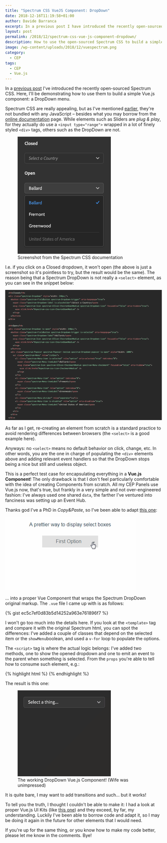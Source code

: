 ```yaml
---
title: "Spectrum CSS VueJS Component: DropDown"
date: 2018-12-16T11:19:58+01:00
author: Davide Barranca
excerpt: In a previous post I have introduced the recently open-sourced Spectrum CSS. Here, I'll be demonstrating how to use them to build a simple VueJS DropDown component
layout: post
permalink: /2018/12/spectrum-css-vue-js-component-dropdown/
description: How to use the open-sourced Spectrum CSS to build a simple VueJS DropDown component
image: /wp-content/uploads/2018/12/vuespectrum.png
category:
  - CEP
tags:
  - CEP
  - Vue.js
---
```


In a [previous post](/2018/11/adobe-spectrum-css-open-sourced/) I've introduced the recently open-sourced Spectrum CSS. Here, I'll be demonstrating how to use them to build a simple Vue.js component: a DropDown menu.

Spectrum CSS are really appealing, but as I've mentioned [earlier](/2018/11/adobe-spectrum-css-open-sourced/), they're not bundled with any JavaScript – besides what you may borrow from the [online documentation](http://opensource.adobe.com/spectrum-css) page. While elements such as Sliders are _plug & play_, for they actually do use a `<input type="range">` wrapped in a lot of finely styled `<div>` tags, others such as the DropDown are not.

<figure>
	<img width="300" src="/wp-content/uploads/2018/12/dropdown.gif" />
	<figcaption>Screenshot from the Spectrum CSS documentation</figcaption>
</figure>

I.e. if you click on a Closed dropdown, it won't open (the above is just a screenshot so it's pointless to try, but the result would be the same). The reason being that a Spectrum DropDown is not really a `<select>` element, as you can see in the snippet below:

![The Spectrum code that renders a DropDown](/wp-content/uploads/2018/12/code.png)

As far as I get, re-creating an element from scratch is a standard practice to avoid rendering differences between browsers (the `<select>` is a good example here).

Anyways: no `<select>` means no default behavior on click, change, etc. In other words, you are the one in charge of populating the `<div>` elements above and adding relevant event handlers so that the DropDown stops being a nice but still and useless object.

This is a perfect test case for encapsulating everything in a **Vue.js Component**! The only drawback is that I don't feel particularly comfortable with the idea of creating Components from scratch. All my CEP Panels use Vue.js now, that's true, but frankly in a very simple and not over-engineered fashion: I've always used one shared `data`, the farther I've ventured into fanciness was setting up an Event Hub.

Thanks god I've a PhD in _Copy&Paste_, so I've been able to adapt [this one](https://vuejsexamples.com/a-prettier-way-to-display-select-boxes/):

![](/wp-content/uploads/2018/12/display-select-boxes.gif)

... into a proper Vue Component that wraps the Spectrum DropDown original markup. The `.vue` file I came up with is as follows:

{% gist ec5c7ef0d83b5d14252a963e761896f7 %}

I won't go too much into the details here. If you look at the `<template>` tag and compare it with the original Spectrum html, you can spot the differences: I've added a couple of classes that depend on the selected item or the `showMenu`boolean, and used a `v-for` loop to populate the options.

The `<script>` tag is where the actual logic belongs: I've added two methods, one to show the opened dropdown and one to emit an event to the parent when something is selected. From the `props` you're able to tell how to consume such element, e.g.:

{% highlight html %}
<drop-down :options="arrayOfObjects" v-on:updateOption="methodToRunOnSelect" placeholder="Select a thing..."/>
{% endhighlight %}

The result is this one:

<figure>
	<img width="300" src="/wp-content/uploads/2018/12/WorkingDropDown.gif" />
	<figcaption>The working DropDown Vue.js Component! (Wife was unimpressed)</figcaption>
</figure>

It is quite bare, I may want to add transitions and such... but it works!

To tell you the truth, I thought I couldn't be able to make it: I had a look at proper Vue.js UI Kits (like [this one](https://vuikit.js.org/)) and they exceed, by far, my understanding. Luckily I've been able to borrow code and adapt it, so I may be doing it again in the future for other elements that I would need.

If you're up for the same thing, or you know how to make my code better, please let me know in the comments. Bye!
